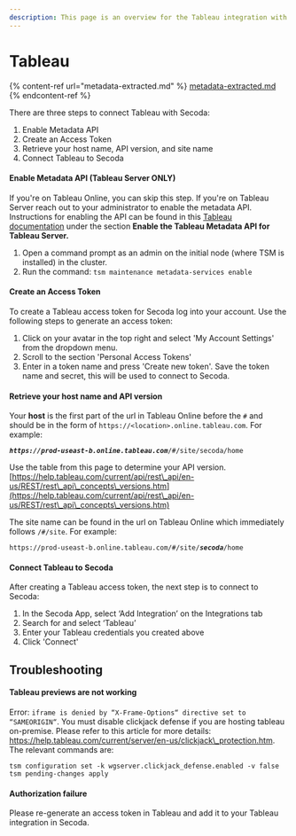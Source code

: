 ```yaml
---
description: This page is an overview for the Tableau integration with Secoda
---
```


# Tableau

{% content-ref url="metadata-extracted.md" %}
[metadata-extracted.md](metadata-extracted.md)
{% endcontent-ref %}

There are three steps to connect Tableau with Secoda:

1. Enable Metadata API
2. Create an Access Token
3. Retrieve your host name, API version, and site name
4. Connect Tableau to Secoda

#### Enable Metadata API (Tableau Server ONLY) <a href="#h_741406548f" id="h_741406548f"></a>

If you're on Tableau Online, you can skip this step. If you're on Tableau Server reach out to your administrator to enable the metadata API. Instructions for enabling the API can be found in this [Tableau documentation](https://help.tableau.com/current/api/metadata\_api/en-us/docs/meta\_api\_start.html) under the section **Enable the Tableau Metadata API for Tableau Server.**

1. Open a command prompt as an admin on the initial node (where TSM is installed) in the cluster.
2. Run the command: `tsm maintenance metadata-services enable`

#### **Create an Access Token** <a href="#h_741406548f" id="h_741406548f"></a>

To create a Tableau access token for Secoda log into your account. Use the following steps to generate an access token:

1. Click on your avatar in the top right and select 'My Account Settings' from the dropdown menu.
2. Scroll to the section 'Personal Access Tokens'
3. Enter in a token name and press 'Create new token'. Save the token name and secret, this will be used to connect to Secoda.

#### **Retrieve your host name and API version** <a href="#h_3cbb90f2a5" id="h_3cbb90f2a5"></a>

Your **host** is the first part of the url in Tableau Online before the `#` and should be in the form of `https://<location>.online.tableau.com`. For example:

_**`https://prod-useast-b.online.tableau.com`**_`/#/site/secoda/home`

Use the table from this page to determine your API version. [https://help.tableau.com/current/api/rest\_api/en-us/REST/rest\_api\_concepts\_versions.htm](https://help.tableau.com/current/api/rest\_api/en-us/REST/rest\_api\_concepts\_versions.htm)

The site name can be found in the url on Tableau Online which immediately follows `/#/site`. For example:

`https://prod-useast-b.online.tableau.com/#/site/`_**`secoda`**_`/home`

#### **Connect Tableau to Secoda** <a href="#h_ee8fd0e047" id="h_ee8fd0e047"></a>

After creating a Tableau access token, the next step is to connect to Secoda:

1. In the Secoda App, select ‘Add Integration’ on the Integrations tab
2. Search for and select ‘Tableau’
3. Enter your Tableau credentials you created above
4. Click 'Connect'

## Troubleshooting

#### Tableau previews are not working

Error: `iframe is denied by “X-Frame-Options“ directive set to “SAMEORIGIN“`. You must disable clickjack defense if you are hosting tableau on-premise. Please refer to this article for more details: https://help.tableau.com/current/server/en-us/clickjack\_protection.htm. The relevant commands are:

```
tsm configuration set -k wgserver.clickjack_defense.enabled -v false
tsm pending-changes apply
```

#### Authorization failure

Please re-generate an access token in Tableau and add it to your Tableau integration in Secoda.

